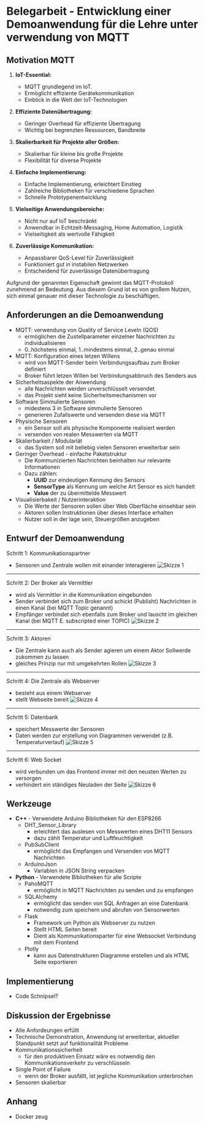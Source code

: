 # Belegarbeit - Entwicklung einer Demoanwendung für die Lehre unter verwendung von MQTT

## Motivation MQTT
1. **IoT-Essential:**
   - MQTT grundlegend im IoT.
   - Ermöglicht effiziente Gerätekommunikation
   - Einblick in die Welt der IoT-Technologien

2. **Effiziente Datenübertragung:**
   - Geringer Overhead für effiziente Übertragung
   - Wichtig bei begrenzten Ressourcen, Bandbreite

3. **Skalierbarkeit für Projekte aller Größen:**
   - Skalierbar für kleine bis große Projekte
   - Flexibilität für diverse Projekte

4. **Einfache Implementierung:**
   - Einfache Implementierung, erleichtert Einstieg
   - Zahlreiche Bibliotheken für verschiedene Sprachen
   - Schnelle Prototypenentwicklung

5. **Vielseitige Anwendungsbereiche:**
   - Nicht nur auf IoT beschränkt
   - Anwendbar in Echtzeit-Messaging, Home Automation, Logistik
   - Vielseitigkeit als wertvolle Fähigkeit

6. **Zuverlässige Kommunikation:**
   - Anpassbarer QoS-Level für Zuverlässigkeit
   - Funktioniert gut in instabilen Netzwerken
   - Entscheidend für zuverlässige Datenübertragung

Aufgrund der genannten Eigenschaft gewinnt das MQTT-Protokoll zunehmend an Bedeutung. Aus diesem Grund ist es von großem Nutzen, sich einmal genauer mit dieser Technologie zu beschäftigen.

## Anforderungen an die Demoanwendung
- MQTT: verwendung von Quality of Service Leveln (QOS)
   - ermöglichen die Zustellparameter einzelner Nachrichten zu individualisieren
   - 0..höchstens einmal, 1..mindestens einmal, 2..genau einmal
- MQTT: Konfiguration eines letzen Willens
   - wird von MQTT-Sender beim Verbindungsaufbau zum Broker definiert
   - Broker führt letzen Willen bei Verbindungsabbruch des Senders aus
- Sicherheitsaspekte der Anwendung
   - alle Nachrichten werden unverschlüsselt versendet
   - das Projekt sieht keine Sicherheitsmechanismen vor
- Software Simmulierte Sensoren
   - midestens 3 in Software simmulierte Sensoren
   - generieren Zufallswerte und versenden diese via MQTT
- Physische Sensoren
   - ein Sensor soll als physische Komponente realisiert werden
   - versenden von realen Messwerten via MQTT
- Skalierbarkeit / Modulariät
   - das System soll mit beliebig vielen Sensoren erweiterbar sein
- Geringer Overhead - einfache Paketstruktur
   - Die Kommunizierten Nachrichten beinhalten nur relevante Informationen
   - Dazu zählen:
      - **UUID** zur eindeutigen Kennung des Sensors
      - **SensorType** als Kennung um welche Art Sensor es sich handelt
      - **Value** der zu übermittelde Messwert
- Visualisierbakeit / Nutzerinteraktion
   - Die Werte der Sensoren sollen über Web Oberfläche einsehbar sein
   - Aktoren sollen Instruktionen über dieses Interface erhalten
   - Nutzer soll in der lage sein, Steuergrößen anzugeben

## Entwurf der Demoanwendung

Schritt 1: Kommunikationspartner
- Sensoren und Zentrale wollen mit einander interagieren
 ![Skizze 1](./doc/1.png)
---

Schritt 2: Der Broker als Vermittler
- wird als Vermittler in die Kommunikation eingebunden
- Sender verbindet sich zum Broker und schickt (Publisht) Nachrichten in einen Kanal (bei MQTT Topic genannt)
- Empfänger verbindet sich ebenfalls zum Broker und lauscht im gleichen Kanal (bei MQTT E. subscripted einer TOPIC)
![Skizze 2](./doc/2.png)
---
 
Schritt 3: Aktoren
- Die Zentrale kann auch als Sender agieren um einem Aktor Sollwerde zukommen zu lassen
- gleiches Prinzip nur mit umgekehrten Rollen
![Skizze 3](./doc/3.png)
---
 
 Schritt 4: Die Zentrale als Webserver
- besteht aus einem Webserver
- stellt Webseite bereit
![Skizze 4](./doc/4.png)
---
 
Schritt 5: Datenbank
- speichert Messwerte der Sensoren
- Daten werden zur erstellung von Diagrammen verwendet (z.B. Temperaturverlauf)
![Skizze 5](./doc/5.png)
---
Schritt 6: Web Socket
- wird verbunden um das Frontend immer mit den neusten Werten zu versorgen
- verhindert ein ständiges Neuladen der Seite
![Skizze 6](./doc/6.png)

## Werkzeuge
- **C++** - Verwendete Arduino Bibliotheken für den ESP8266
   - DHT_Sensor_Library
      - erleichtert das auslesen von Messwerten eines DHT11 Sensors
      - dazu zählt Temperatur und Luftfeuchtigkeit
   - PubSubClient
      - ermöglicht das Empfangen und Versenden von MQTT Nachrichten
   - ArduinoJson
      - Variablen in JSON String verpacken
- **Python** - Verwendete Bibliotheken für alle Scripte
   - PahoMQTT
      - ermöglicht in MQTT Nachrichten zu senden und zu empfangen
   - SQLAlchemy
      - ermöglicht das senden von SQL Anfragen an eine Datenbank
      - notwendig zum speichern und abrufen von Sensorwerten
   - Flask
      - Framework um Python als Webserver zu nutzen
      - Stellt HTML Seiten bereit
      - Dient als Kommunikationsparter für eine Websocket Verbindung mit dem Frontend
   - Plotly
      - kann aus Datenstrukturen Diagramme erstellen und als HTML Seite exportieren

## Implementierung
- Code Schnipsel?

## Diskussion der Ergebnisse
- Alle Anfordeungen erfüllt
- Technische Demonstration, Anwendung ist erweiterbar, aktueller Standpunkt setzt auf funktionalität
Probleme
- Kommunikationssicherheit
   - für den produktiven Einsatz wäre es notwendig den Kommunikationsverkehr zu verschlüsseln
- Single Point of Failure
   - wenn der Broker ausfällt, ist jegliche Kommunikation unterbrochen
- Sensoren skalierbar

## Anhang
- Docker zeug

